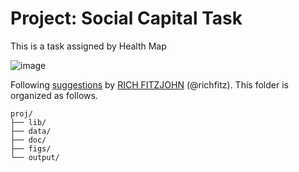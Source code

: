 # Project: Social Capital Task
This is a task assigned by Health Map

![image](figs/1997.jpg)






Following [suggestions](http://nicercode.github.io/blog/2013-04-05-projects/) by [RICH FITZJOHN](http://nicercode.github.io/about/#Team) (@richfitz). This folder is organized as follows.



```
proj/
├── lib/
├── data/
├── doc/
├── figs/
└── output/
```

